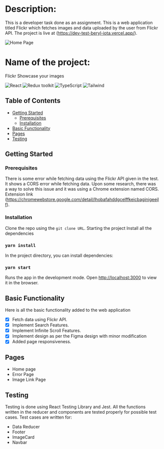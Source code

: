 # Description:

This is a developer task done as an assignment. This is a web application titled Flickr which fetches images and data  uploaded by the user from Flickr API. 
The project is live at  (https://dev-test-beryl-iota.vercel.app/).

![Home Page](https://github.com/aln1234/dev-test/blob/main/public/gif/scroll.gif?raw=true)
# Name of the project:

Flickr
Showcase your images

![React](https://img.shields.io/badge/React-blue)
![Redux toolkit](https://img.shields.io/badge/RTK-purple)
![TypeScript](https://img.shields.io/badge/TypeScript-green)
![Tailwind](https://img.shields.io/badge/Tailwind-hotpink)

## Table of Contents

- [Getting Started](#getting-started)
  - [Prerequisites](#prerequisites)
  - [Installation](#installation)
- [Basic Functionality](#basic-functionality)
- [Pages](#pages)
- [Testing](#testing)

## Getting Started
### Prerequisites
There is some error while fetching data using the Flickr API given in the test. It shows a CORS error while fetching data. Upon some research, there was a way to 
solve this issue and it was using a Chrome extension named CORS.
Extension link (https://chromewebstore.google.com/detail/lhobafahddgcelffkeicbaginigeejlf).

### Installation
Clone the repo using the `git clone URL`.
Starting the project
Install all the dependencies
### `yarn install`

In the project directory, you can install dependencies:

### `yarn start`
Runs the app in the development mode.
Open [http://localhost:3000](http://localhost:3000) to view it in the browser.

## Basic Functionality
Here is all the basic functionality added to the web application
- [X]  Fetch data using Flickr API.
- [X] Implement Search Features.
- [X] Implement Infinite Scroll Features.
- [X] Implement design as per the Figma design with minor modification
- [X] Added page responsiveness.

## Pages
- Home page
- Error Page
- Image Link Page

## Testing
Testing is done using React Testing Library and Jest.
All the functions written in the reducer and components are tested properly for  possible test cases.
Test cases are written for:
- Data Reducer
- Footer
- ImageCard
- Navbar

